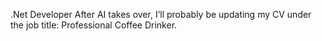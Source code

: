 .Net Developer
After AI takes over, I’ll probably be updating my CV under the job title: Professional Coffee Drinker.

